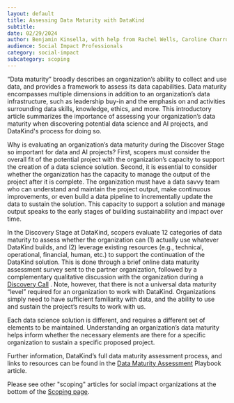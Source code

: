 ```yaml
---
layout: default
title: Assessing Data Maturity with DataKind
subtitle:
date: 02/29/2024
author: Benjamin Kinsella, with help from Rachel Wells, Caroline Charrow, Fotis Zapantis
audience: Social Impact Professionals
category: social-impact
subcategory: scoping
---
```


“Data maturity” broadly describes an organization’s ability to collect and use data, and provides a framework to assess its data capabilities. Data maturity encompasses multiple dimensions in addition to an organization’s data infrastructure, such as leadership buy\-in and the emphasis on and activities surrounding data skills, knowledge, ethics, and more. This introductory article summarizes the importance of assessing your organization’s data maturity when discovering potential data science and AI projects, and DataKind's process for doing so. 


Why is evaluating an organization’s data maturity during the Discover Stage so important for data and AI projects? First, scopers must consider the overall fit of the potential project with the organization’s capacity to support the creation of a data science solution. Second, it is essential to consider whether the organization has the capacity to manage the output of the project after it is complete. The organization must have a data savvy team who can understand and maintain the project output, make continuous improvements, or even build a data pipeline to incrementally update the data to sustain the solution. This capacity to support a solution and manage output speaks to the early stages of building sustainability and impact over time. 


In the Discovery Stage at DataKind, scopers evaluate 12 categories of data maturity to assess whether the organization can (1\) actually use whatever DataKind builds, and (2\) leverage existing resources (e.g., technical, operational, financial, human, etc.) to support the continuation of the DataKind solution. This is done through a brief online data maturity assessment survey sent to the partner organization, followed by a complementary qualitative discussion with the organization during a [Discovery Call](/project-stages/discovery/discovery_calls) . Note, however, that there is not a universal data maturity “level” required for an organization to work with DataKind. Organizations simply need to have sufficient familiarity with data, and the ability to use and sustain the project’s results to work with us. 


Each data science solution is different, and requires a different set of elements to be maintained. Understanding an organization’s data maturity helps inform whether the necessary elements are there for a specific organization to sustain a specific proposed project.


Further information, DataKind’s full data maturity assessment process, and links to resources can be found in the [Data Maturity Assessment](/project-stages/discovery/assessing_data_maturity) Playbook article.


Please see other "scoping" articles for social impact organizations at the bottom of the [Scoping page](/social-impact/scoping/index).
